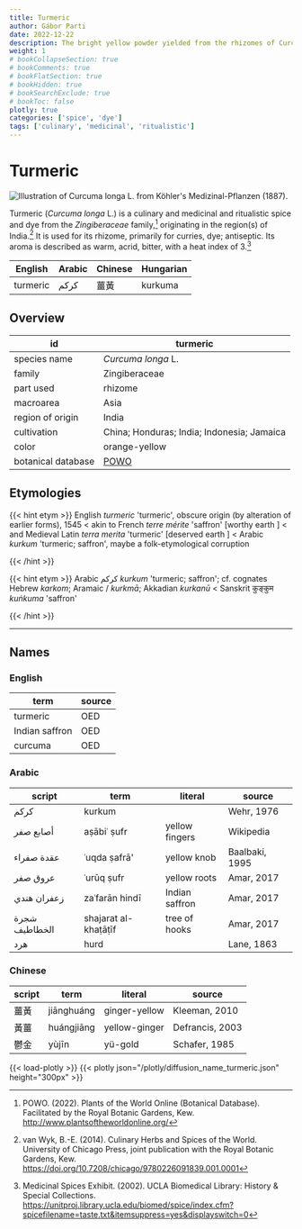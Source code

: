 ```yaml
---
title: Turmeric
author: Gábor Parti
date: 2022-12-22
description: The bright yellow powder yielded from the rhizomes of Curcuma longa.
weight: 1
# bookCollapseSection: true
# bookComments: true
# bookFlatSection: true
# bookHidden: true
# bookSearchExclude: true
# bookToc: false
plotly: true
categories: ['spice', 'dye']
tags: ['culinary', 'medicinal', 'ritualistic']
---
```


# Turmeric

![Illustration of *Curcuma longa* L. from Köhler's Medizinal-Pflanzen (1887).](/images/kohler/turmeric.png)

Turmeric (*Curcuma longa* L.) is a culinary and medicinal and ritualistic spice and dye from the *Zingiberaceae* family,[^powo] originating in the region(s) of India.[^van_wyk_culinary_2014] It is used for its rhizome, primarily for curries, dye; antiseptic. Its aroma is described as warm, acrid, bitter, with a heat index of 3.[^ucla_medicinal_2002]

| English|Arabic|Chinese|Hungarian|
|--------|------|-------|---------|
|turmeric| كركم |   薑黃  | kurkuma |

## Overview

|        id        |                      turmeric                     |
|------------------|---------------------------------------------------|
|   species name   |                 *Curcuma longa* L.                |
|      family      |                   Zingiberaceae                   |
|     part used    |                      rhizome                      |
|     macroarea    |                        Asia                       |
| region of origin |                       India                       |
|    cultivation   |     China; Honduras; India; Indonesia; Jamaica    |
|       color      |                   orange-yellow                   |
|botanical database|[POWO](https://powo.science.kew.org/taxon/796451-1)|

## Etymologies

{{< hint etym >}}
English *turmeric* 'turmeric', obscure origin (by alteration of earlier forms), 1545 < akin to French *terre mérite* 'saffron' [worthy earth ] < and Medieval Latin *terra merita* 'turmeric' [deserved earth ] < Arabic *kurkum* 'turmeric; saffron', maybe a folk-etymological corruption

{{< /hint >}}

{{< hint etym >}}
Arabic كركم *kurkum* 'turmeric; saffron'; cf. cognates Hebrew *karkom*; Aramaic / *kurkmā*; Akkadian *kurkanū* < Sanskrit कुङ्कुम *kuṅkuma* 'saffron'

{{< /hint >}}

***

## Names

### English

|     term     |source|
|--------------|------|
|   turmeric   |  OED |
|Indian saffron|  OED |
|    curcuma   |  OED |

### Arabic

|    script   |        term        |    literal   |    source    |
|-------------|--------------------|--------------|--------------|
|     كركم    |       kurkum       |              |  Wehr, 1976  |
|  أصابع صفر  |     aṣābiʿ ṣufr    |yellow fingers|   Wikipedia  |
|  عقدة صفراء |    ʿuqda ṣafrā'    |  yellow knob |Baalbaki, 1995|
|   عروق صفر  |     ʿurūq ṣufr     | yellow roots |  Amar, 2017  |
| زعفران هندي |   zaʿfarān hindī   |Indian saffron|  Amar, 2017  |
|شجرة الخطاطيف|shajarat al-khaṭāṭīf| tree of hooks|  Amar, 2017  |
|     هرد     |        hurd        |              |  Lane, 1863  |

### Chinese

|script|   term   |   literal   |     source    |
|------|----------|-------------|---------------|
|  薑黃  |jiānghuáng|ginger-yellow| Kleeman, 2010 |
|  黃薑  |huángjiāng|yellow-ginger|Defrancis, 2003|
|  鬱金  |   yùjīn  |   yü-gold   | Schafer, 1985 |

{{< load-plotly >}}
{{< plotly json="/plotly/diffusion_name_turmeric.json" height="300px" >}}

[^powo]: POWO. (2022). Plants of the World Online (Botanical Database). Facilitated by the Royal Botanic Gardens, Kew. http://www.plantsoftheworldonline.org/
[^van_wyk_culinary_2014]: van Wyk, B.-E. (2014). Culinary Herbs and Spices of the World. University of Chicago Press, joint publication with the Royal Botanic Gardens, Kew. https://doi.org/10.7208/chicago/9780226091839.001.0001
[^ucla_medicinal_2002]: Medicinal Spices Exhibit. (2002). UCLA Biomedical Library: History & Special Collections. https://unitproj.library.ucla.edu/biomed/spice/index.cfm?spicefilename=taste.txt&itemsuppress=yes&displayswitch=0

